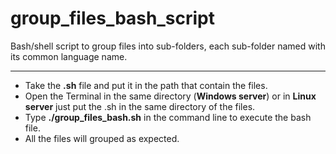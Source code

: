 # group_files_bash_script
Bash/shell script to group files into sub-folders, each sub-folder named with its common language name.

_________________________________________________________________________________________________________________

 - Take the **.sh** file and put it in the path that contain the files.
 - Open the Terminal in the same directory (**Windows server**) or in **Linux server** just put the .sh in the same directory of the files.
 - Type **./group_files_bash.sh** in the command line to execute the bash file.
 - All the files will grouped as expected.

